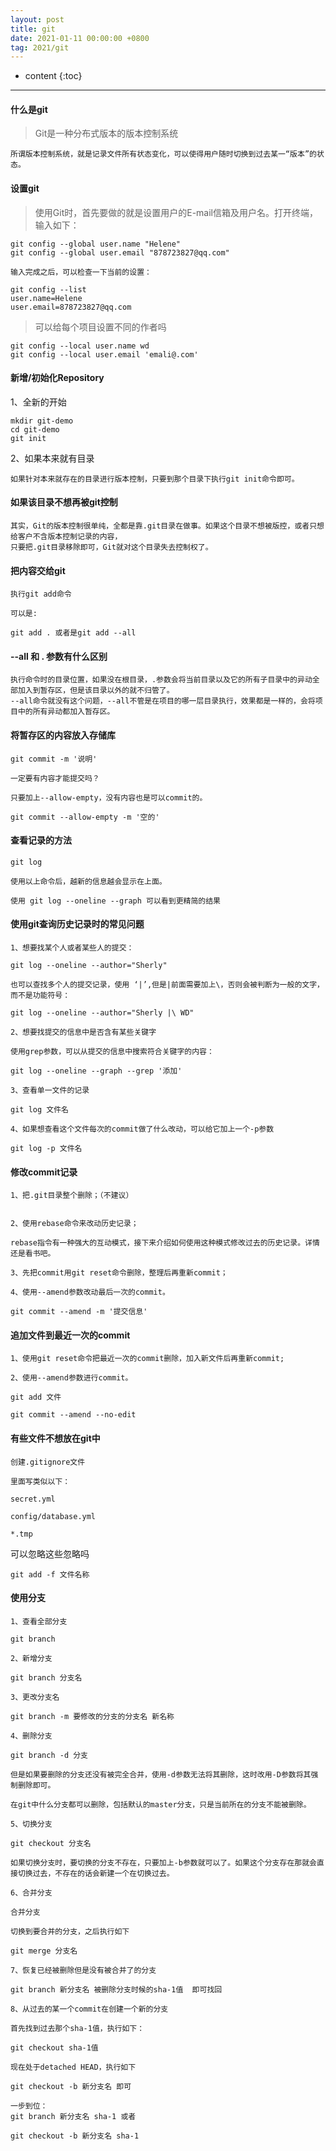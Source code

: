 ```yaml
---
layout: post
title: git
date: 2021-01-11 00:00:00 +0800
tag: 2021/git
---
```

* content
{:toc}
<hr>

#### 什么是git

> Git是一种分布式版本的版本控制系统

``` 
所谓版本控制系统，就是记录文件所有状态变化，可以使得用户随时切换到过去某一“版本”的状态。

```

#### 设置git

> 使用Git时，首先要做的就是设置用户的E-mail信箱及用户名。打开终端，输入如下：

``` 
git config --global user.name "Helene"
git config --global user.email "878723827@qq.com"

输入完成之后，可以检查一下当前的设置：

git config --list
user.name=Helene
user.email=878723827@qq.com
```
> 可以给每个项目设置不同的作者吗

``` 
git config --local user.name wd
git config --local user.email 'emali@.com'
```

#### 新增/初始化Repository

1、全新的开始

``` 
mkdir git-demo 
cd git-demo
git init
```

2、如果本来就有目录

``` 
如果针对本来就存在的目录进行版本控制，只要到那个目录下执行git init命令即可。
```

#### 如果该目录不想再被git控制

``` 
其实，Git的版本控制很单纯，全都是靠.git目录在做事。如果这个目录不想被版控，或者只想给客户不含版本控制记录的内容，
只要把.git目录移除即可，Git就对这个目录失去控制权了。
```

#### 把内容交给git

```
执行git add命令

可以是:

git add . 或者是git add --all
```

#### --all 和 . 参数有什么区别

``` 
执行命令时的目录位置，如果没在根目录，.参数会将当前目录以及它的所有子目录中的异动全部加入到暂存区，但是该目录以外的就不归管了。
--all命令就没有这个问题，--all不管是在项目的哪一层目录执行，效果都是一样的，会将项目中的所有异动都加入暂存区。
```

#### 将暂存区的内容放入存储库

```
git commit -m '说明'

一定要有内容才能提交吗？

只要加上--allow-empty，没有内容也是可以commit的。

git commit --allow-empty -m '空的'
```

#### 查看记录的方法

``` 
git log

使用以上命令后，越新的信息越会显示在上面。

使用 git log --oneline --graph 可以看到更精简的结果
```

#### 使用git查询历史记录时的常见问题

```
1、想要找某个人或者某些人的提交：

git log --oneline --author="Sherly"

也可以查找多个人的提交记录，使用 ‘|’,但是|前面需要加上\，否则会被判断为一般的文字，而不是功能符号：

git log --oneline --author="Sherly |\ WD"

2、想要找提交的信息中是否含有某些关键字

使用grep参数，可以从提交的信息中搜索符合关键字的内容：

git log --oneline --graph --grep '添加'

3、查看单一文件的记录

git log 文件名

4、如果想查看这个文件每次的commit做了什么改动，可以给它加上一个-p参数

git log -p 文件名
```

#### 修改commit记录

``` 
1、把.git目录整个删除；（不建议）


2、使用rebase命令来改动历史记录；

rebase指令有一种强大的互动模式，接下来介绍如何使用这种模式修改过去的历史记录。详情还是看书吧。

3、先把commit用git reset命令删除，整理后再重新commit；

4、使用--amend参数改动最后一次的commit。

git commit --amend -m '提交信息'
```

#### 追加文件到最近一次的commit

``` 
1、使用git reset命令把最近一次的commit删除，加入新文件后再重新commit;

2、使用--amend参数进行commit。

git add 文件

git commit --amend --no-edit
```

#### 有些文件不想放在git中

``` 
创建.gitignore文件

里面写类似以下：

secret.yml

config/database.yml

*.tmp
```

可以忽略这些忽略吗

```  
git add -f 文件名称
```

#### 使用分支

``` 
1、查看全部分支

git branch

2、新增分支

git branch 分支名

3、更改分支名

git branch -m 要修改的分支的分支名 新名称

4、删除分支

git branch -d 分支

但是如果要删除的分支还没有被完全合并，使用-d参数无法将其删除，这时改用-D参数将其强制删除即可。

在git中什么分支都可以删除，包括默认的master分支，只是当前所在的分支不能被删除。

5、切换分支

git checkout 分支名

如果切换分支时，要切换的分支不存在，只要加上-b参数就可以了。如果这个分支存在那就会直接切换过去，不存在的话会新建一个在切换过去。

6、合并分支

合并分支

切换到要合并的分支，之后执行如下

git merge 分支名

7、恢复已经被删除但是没有被合并了的分支

git branch 新分支名 被删除分支时候的sha-1值  即可找回

8、从过去的某一个commit在创建一个新的分支

首先找到过去那个sha-1值，执行如下：

git checkout sha-1值

现在处于detached HEAD，执行如下

git checkout -b 新分支名 即可

一步到位：
git branch 新分支名 sha-1 或者

git checkout -b 新分支名 sha-1
```


























